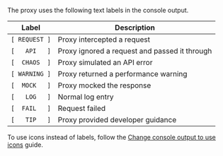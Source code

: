 The proxy uses the following text labels in the console output.

| Label | Description |
| ----- | ------------ |
|`[ REQUEST ]`| Proxy intercepted a request |
|`[   API   ]`| Proxy ignored a request and passed it through |
|`[  CHAOS  ]`| Proxy simulated an API error |
|`[ WARNING ]`| Proxy returned a performance warning |
|`[  MOCK   ]`| Proxy mocked the response |
|`[   LOG   ]`| Normal log entry |
|`[  FAIL   ]`| Request failed |
|`[   TIP   ]`| Proxy provided developer guidance |

To use icons instead of labels, follow the [Change console output to use icons](./Change-console-output-to-use-icons.md) guide.
